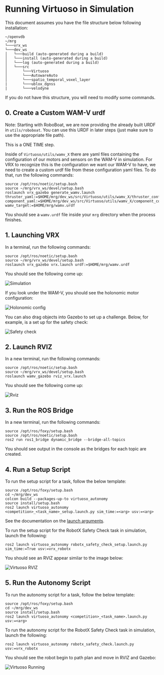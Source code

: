 # Running Virtuoso in Simulation

This document assumes you have the file structure below following installation:
```
~/openvdb
~/mrg
└───vrx_ws 
└───dev_ws
│   └───build (auto-generated during a build)
│   └───install (auto-generated during a build)
│   └───log (auto-generated during a build)
│   └───src
│       └───Virtuoso
│       └───AutowareAuto
│       └───spatio_temporal_voxel_layer
|       └───ublox_dgnss
|       └───velodyne
```
If you do not have this structure, you will need to modify some commands.

## 0. Create a Custom WAM-V urdf

Note: Starting with RoboBoat, we are now providing the already built URDF in `utils/roboboat`. You can use this URDF in later steps (just make sure to use the appropriate file path). 

This is a ONE TIME step. 

Inside of `Virtuoso/utils/wamv_X` there are yaml files containing the configuration of our motors and sensors on the WAM-V in simulation. For VRX to recognize this is the configuration we want our WAM-V to have, we need to create a custom urdf file from these configuration yaml files. To do that, run the following commands: 

```
source /opt/ros/noetic/setup.bash
source ~/mrg/vrx_ws/devel/setup.bash
roslaunch vrx_gazebo generate_wamv.launch thruster_yaml:=$HOME/mrg/dev_ws/src/Virtuoso/utils/wamv_X/thruster_config.yaml  component_yaml:=$HOME/mrg/dev_ws/src/Virtuoso/utils/wamv_X/component_config.yaml wamv_target:=$HOME/mrg/wamv.urdf
```

You should see a `wamv.urdf` file inside your `mrg` directory when the process finishes.

## 1. Launching VRX

In a terminal, run the following commands:

```
source /opt/ros/noetic/setup.bash
source ~/mrg/vrx_ws/devel/setup.bash
roslaunch vrx_gazebo vrx.launch urdf:=$HOME/mrg/wamv.urdf
```

You should see the following come up:

![Simulation](/documentation/images/rws1.png)

If you look under the WAM-V, you should see the holonomic motor configuration:

![Holonomic config](/documentation/images/rws2.png)

You can also drag objects into Gazebo to set up a challenge. Below, for example, is a set up for the safety check:

![Safety check](/documentation/images/rws3.png)

## 2. Launch RVIZ

In a new terminal, run the following commands:

```
source /opt/ros/noetic/setup.bash
source ~/mrg/vrx_ws/devel/setup.bash
roslaunch wamv_gazebo rviz_vrx.launch
```

You should see the following come up:

![Rviz](/documentation/images/rws4.png)

## 3. Run the ROS Bridge

In a new terminal, run the following commands:

```
source /opt/ros/foxy/setup.bash
source /opt/ros/noetic/setup.bash
ros2 run ros1_bridge dynamic_bridge --bridge-all-topics
```

You should see output in the console as the bridges for each topic are created.

## 4. Run a Setup Script

To run the setup script for a task, follow the below template:

```
source /opt/ros/foxy/setup.bash
cd ~/mrg/dev_ws
colcon build --packages-up-to virtuoso_autonomy
source install/setup.bash
ros2 launch virtuoso_autonomy <competition>_<task_name>_setup.launch.py sim_time:=<arg> usv:=<arg>
```

See the documentation on the [launch arguments](/documentation/launch-arguments.md).

To run the setup script for the RobotX Safety Check task in simulation, launch the following:

```
ros2 launch virtuoso_autonomy robotx_safety_check_setup.launch.py sim_time:=True usv:=vrx_robotx
```

You should see an RVIZ appear similar to the image below:

![Virtuoso RVIZ](/documentation/images/rws5.png)

## 5. Run the Autonomy Script

To run the autonomy script for a task, follow the below template:

```
source /opt/ros/foxy/setup.bash
cd ~/mrg/dev_ws
source install/setup.bash
ros2 launch virtuoso_autonomy <competition>_<task_name>.launch.py usv:=<arg>
```

To run the autonomy script for the RobotX Safety Check task in simulation, launch the following:

```
ros2 launch virtuoso_autonomy robotx_safety_check.launch.py usv:=vrx_robotx
```

You should see the robot begin to path plan and move in RVIZ and Gazebo:

![Virtuoso Running](/documentation/images/rws6.png)
